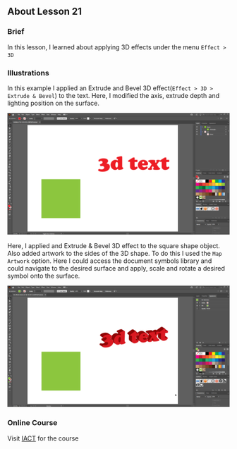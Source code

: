 ## About Lesson 21

### Brief
In this lesson, I learned about applying 3D effects under the menu ```Effect > 3D```

### Illustrations

In this example I applied an Extrude and Bevel 3D effect(```Effect > 3D > Extrude & Bevel```) to the text. Here, I modified the axis, extrude depth and lighting position on the surface.

![Illustration Example](../assets/images/lesson-21/illustration-01.gif)

Here, I applied and Extrude & Bevel 3D effect to the square shape object. Also added artwork to the sides of the 3D shape. To do this I used the ```Map Artwork``` option. Here I could access the document symbols library and could navigate to the desired surface and apply, scale and rotate a desired symbol onto the surface.

![Illustration Example](../assets/images/lesson-21/illustration-02.gif)

### Online Course
Visit [IACT](https://iact.ie) for the course